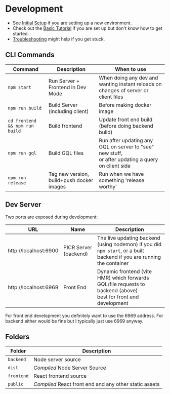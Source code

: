 # Development

- See [Initial Setup](initial-setup.md) if you are setting up a new environment. 
- Check out the [Basic Tutorial](basic-tutorial.md) if you are set up but don't know how to get started.
- [Troubleshooting](troubleshooting.md) might help if you get stuck.

## CLI Commands
| Command                        | Description                               | When to use                                                                                            |
|--------------------------------|-------------------------------------------|--------------------------------------------------------------------------------------------------------|
| `npm start`                    | Run Server + Frontend in Dev Mode         | When doing any dev and wanting instant reloads on changes of server or client files                    |
| `npm run build`                | Build Server (including client)           | Before making docker image                                                                             |
| `cd frontend && npm run build` | Build frontend                            | Update front end build (before doing backend build)                                                    |
| `npm run gql`                  | Build GQL files                           | Run after updating any GQL on server to "see" new stuff, <br/>or after updating a query on client side |
| `npm run release`              | Tag new version, build+push docker images | Run when we have something 'release worthy'                                                            |

## Dev Server
Two ports are exposed during development:

| URL                   | Name                  | Description                                                                                                           |
|-----------------------|-----------------------|-----------------------------------------------------------------------------------------------------------------------|
| http://localhost:6900 | PICR Server (backend) | The live updating backend (using nodemon) if you did `npm start`, or a built backend if you are running the container |
| http://localhost:6969 | Front End             | Dynamic frontend (vite HMR) which forwards GQL/file requests to backend (above)<br/>best for front end development    |

For front end development you definitely want to use the 6969 address. For backend either would be fine but I typically just use 6969 anyway.

## Folders
| Folder     | Description                                            |
|------------|--------------------------------------------------------|
| `backend`  | Node server source                                     |
| `dist`     | *Compiled* Node Server Source                          |
| `frontend` | React frontend source                                  |
| `public`   | *Compiled* React front end and any other static assets |


